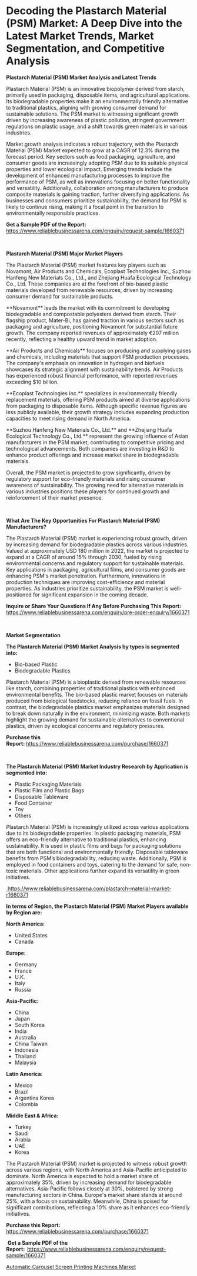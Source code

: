 <p><h1>Decoding the Plastarch Material (PSM) Market: A Deep Dive into the Latest Market Trends, Market Segmentation, and Competitive Analysis</h1></p><p><strong>Plastarch Material (PSM) Market Analysis and Latest Trends</strong></p>
<p><p>Plastarch Material (PSM) is an innovative biopolymer derived from starch, primarily used in packaging, disposable items, and agricultural applications. Its biodegradable properties make it an environmentally friendly alternative to traditional plastics, aligning with growing consumer demand for sustainable solutions. The PSM market is witnessing significant growth driven by increasing awareness of plastic pollution, stringent government regulations on plastic usage, and a shift towards green materials in various industries.</p><p>Market growth analysis indicates a robust trajectory, with the Plastarch Material (PSM) Market expected to grow at a CAGR of 12.3% during the forecast period. Key sectors such as food packaging, agriculture, and consumer goods are increasingly adopting PSM due to its suitable physical properties and lower ecological impact. Emerging trends include the development of enhanced manufacturing processes to improve the performance of PSM, as well as innovations focusing on better functionality and versatility. Additionally, collaboration among manufacturers to produce composite materials is gaining traction, further diversifying applications. As businesses and consumers prioritize sustainability, the demand for PSM is likely to continue rising, making it a focal point in the transition to environmentally responsible practices.</p></p>
<p><strong>Get a Sample PDF of the Report:&nbsp;</strong> <a href="https://www.reliablebusinessarena.com/enquiry/request-sample/1660371?utm_campaign=3181&utm_medium=2&utm_source=Github&utm_content=ia&utm_term=29032025&utm_id=plastarch-material-psm">https://www.reliablebusinessarena.com/enquiry/request-sample/1660371</a></p>
<p>&nbsp;</p>
<p><strong>Plastarch Material (PSM) Major Market Players</strong></p>
<p><p>The Plastarch Material (PSM) market features key players such as Novamont, Air Products and Chemicals, Ecoplast Technologies Inc., Suzhou Hanfeng New Materials Co., Ltd., and Zhejiang Huafa Ecological Technology Co., Ltd. These companies are at the forefront of bio-based plastic materials developed from renewable resources, driven by increasing consumer demand for sustainable products.</p><p>**Novamont** leads the market with its commitment to developing biodegradable and compostable polyesters derived from starch. Their flagship product, Mater-Bi, has gained traction in various sectors such as packaging and agriculture, positioning Novamont for substantial future growth. The company reported revenues of approximately €207 million recently, reflecting a healthy upward trend in market adoption.</p><p>**Air Products and Chemicals** focuses on producing and supplying gases and chemicals, including materials that support PSM production processes. The company's emphasis on innovation in hydrogen and biofuels showcases its strategic alignment with sustainability trends. Air Products has experienced robust financial performance, with reported revenues exceeding $10 billion.</p><p>**Ecoplast Technologies Inc.** specializes in environmentally friendly replacement materials, offering PSM products aimed at diverse applications from packaging to disposable items. Although specific revenue figures are less publicly available, their growth strategy includes expanding production capacities to meet rising demand in North America.</p><p>**Suzhou Hanfeng New Materials Co., Ltd.** and **Zhejiang Huafa Ecological Technology Co., Ltd.** represent the growing influence of Asian manufacturers in the PSM market, contributing to competitive pricing and technological advancements. Both companies are investing in R&D to enhance product offerings and increase market share in biodegradable materials.</p><p>Overall, the PSM market is projected to grow significantly, driven by regulatory support for eco-friendly materials and rising consumer awareness of sustainability. The growing need for alternative materials in various industries positions these players for continued growth and reinforcement of their market presence.</p></p>
<p>&nbsp;</p>
<p><strong>What Are The Key Opportunities For Plastarch Material (PSM) Manufacturers?</strong></p>
<p><p>The Plastarch Material (PSM) market is experiencing robust growth, driven by increasing demand for biodegradable plastics across various industries. Valued at approximately USD 180 million in 2022, the market is projected to expand at a CAGR of around 15% through 2030, fueled by rising environmental concerns and regulatory support for sustainable materials. Key applications in packaging, agricultural films, and consumer goods are enhancing PSM's market penetration. Furthermore, innovations in production techniques are improving cost-efficiency and material properties. As industries prioritize sustainability, the PSM market is well-positioned for significant expansion in the coming decade.</p></p>
<p><strong>Inquire or Share Your Questions If Any Before Purchasing This Report:</strong> <a href="https://www.reliablebusinessarena.com/enquiry/pre-order-enquiry/1660371?utm_campaign=3181&utm_medium=2&utm_source=Github&utm_content=ia&utm_term=29032025&utm_id=plastarch-material-psm">https://www.reliablebusinessarena.com/enquiry/pre-order-enquiry/1660371</a></p>
<p>&nbsp;</p>
<p><strong>Market Segmentation</strong></p>
<p><strong>The Plastarch Material (PSM) Market Analysis by types is segmented into:</strong></p>
<p><ul><li>Bio-based Plastic</li><li>Biodegradable Plastics</li></ul></p>
<p><p>Plastarch Material (PSM) is a bioplastic derived from renewable resources like starch, combining properties of traditional plastics with enhanced environmental benefits. The bio-based plastic market focuses on materials produced from biological feedstocks, reducing reliance on fossil fuels. In contrast, the biodegradable plastics market emphasizes materials designed to break down naturally in the environment, minimizing waste. Both markets highlight the growing demand for sustainable alternatives to conventional plastics, driven by ecological concerns and regulatory pressures.</p></p>
<p><strong>Purchase this Report:&nbsp;</strong><a href="https://www.reliablebusinessarena.com/purchase/1660371?utm_campaign=3181&utm_medium=2&utm_source=Github&utm_content=ia&utm_term=29032025&utm_id=plastarch-material-psm">https://www.reliablebusinessarena.com/purchase/1660371</a></p>
<p>&nbsp;</p>
<p><strong>The Plastarch Material (PSM) Market Industry Research by Application is segmented into:</strong></p>
<p><ul><li>Plastic Packaging Materials</li><li>Plastic Film and Plastic Bags</li><li>Disposable Tableware</li><li>Food Container</li><li>Toy</li><li>Others</li></ul></p>
<p><p>Plastarch Material (PSM) is increasingly utilized across various applications due to its biodegradable properties. In plastic packaging materials, PSM offers an eco-friendly alternative to traditional plastics, enhancing sustainability. It is used in plastic films and bags for packaging solutions that are both functional and environmentally friendly. Disposable tableware benefits from PSM’s biodegradability, reducing waste. Additionally, PSM is employed in food containers and toys, catering to the demand for safe, non-toxic materials. Other applications further expand its versatility in green initiatives.</p></p>
<p><a href="https://www.reliablebusinessarena.com/plastarch-material-market-r1660371?utm_campaign=3181&utm_medium=2&utm_source=Github&utm_content=ia&utm_term=29032025&utm_id=plastarch-material-psm">&nbsp;https://www.reliablebusinessarena.com/plastarch-material-market-r1660371</a></p>
<p><strong>In terms of Region, the Plastarch Material (PSM) Market Players available by Region are:</strong></p>
<p>
    <p> <strong> North America: </strong>
        <ul>
            <li>United States</li>
            <li>Canada</li>
        </ul>
        </p> 
    <p> <strong> Europe: </strong>
        <ul>
            <li>Germany</li>
            <li>France</li>
            <li>U.K.</li>
            <li>Italy</li>
            <li>Russia</li>
        </ul>
        </p> 
    <p> <strong> Asia-Pacific: </strong>
        <ul>
            <li>China</li>
            <li>Japan</li>
            <li>South Korea</li>
            <li>India</li>
            <li>Australia</li>
            <li>China Taiwan</li>
            <li>Indonesia</li>
            <li>Thailand</li>
            <li>Malaysia</li>
        </ul>
        </p> 
    <p> <strong> Latin America: </strong>
        <ul>
            <li>Mexico</li>
            <li>Brazil</li>
            <li>Argentina Korea</li>
            <li>Colombia</li>
        </ul>
        </p> 
    <p> <strong> Middle East & Africa: </strong>
        <ul>
            <li>Turkey</li>
            <li>Saudi</li>
            <li>Arabia</li>
            <li>UAE</li>
            <li>Korea</li>
        </ul>
    </p>
    </p>
<p><p>The Plastarch Material (PSM) market is projected to witness robust growth across various regions, with North America and Asia-Pacific anticipated to dominate. North America is expected to hold a market share of approximately 35%, driven by increasing demand for biodegradable alternatives. Asia-Pacific follows closely at 30%, bolstered by strong manufacturing sectors in China. Europe's market share stands at around 25%, with a focus on sustainability. Meanwhile, China is poised for significant contributions, reflecting a 10% share as it enhances eco-friendly initiatives.</p></p>
<p><strong>Purchase this Report: </strong><a href="https://www.reliablebusinessarena.com/purchase/1660371?utm_campaign=3181&utm_medium=2&utm_source=Github&utm_content=ia&utm_term=29032025&utm_id=plastarch-material-psm">https://www.reliablebusinessarena.com/purchase/1660371</a></p>
<p>&nbsp;<strong>Get a Sample PDF of the Report:&nbsp;&nbsp;</strong><a href="https://www.reliablebusinessarena.com/enquiry/request-sample/1660371?utm_campaign=3181&utm_medium=2&utm_source=Github&utm_content=ia&utm_term=29032025&utm_id=plastarch-material-psm">https://www.reliablebusinessarena.com/enquiry/request-sample/1660371</a></p>
<p><strong></strong></p>
<p><p><a href="https://github.com/jolinolooman/Market-Research-Report-List-1/blob/main/automatic-carousel-screen-printing-machines-market.md?utm_campaign=3181&utm_medium=2&utm_source=Github&utm_content=ia&utm_term=29032025&utm_id=plastarch-material-psm">Automatic Carousel Screen Printing Machines Market</a></p></p>
